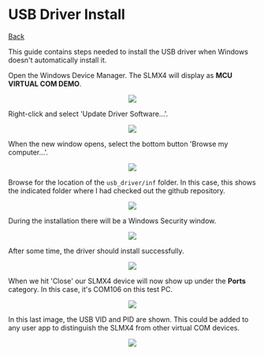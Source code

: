 # USB Driver Install

[Back](../)

This guide contains steps needed to install the USB driver when Windows doesn't
automatically install it.

Open the Windows Device Manager. The SLMX4 will display as **MCU VIRTUAL COM DEMO**.

<p align="center">
  <img src="../images/usb/usb_driver1.png" />
</p>

Right-click and select 'Update Driver Software...'.

<p align="center">
  <img src="../images/usb/usb_driver2.png" />
</p>

When the new window opens, select the bottom button 'Browse my computer...'.

<p align="center">
  <img src="../images/usb/usb_driver3.png" />
</p>

Browse for the location of the `usb_driver/inf` folder. In this case, this shows
the indicated folder where I had checked out the github repository.

<p align="center">
  <img src="../images/usb/usb_driver4.png" />
</p>

During the installation there will be a Windows Security window.

<p align="center">
  <img src="../images/usb/usb_driver5.png" />
</p>

After some time, the driver should install successfully.

<p align="center">
  <img src="../images/usb/usb_driver6.png" />
</p>

When we hit 'Close' our SLMX4 device will now show up under the **Ports** 
category. In this case, it's COM106 on this test PC.

<p align="center">
  <img src="../images/usb/usb_driver7.png" />
</p>

In this last image, the USB VID and PID are shown. This could be added to any
user app to distinguish the SLMX4 from other virtual COM devices.

<p align="center">
  <img src="../images/usb/usb_driver8.png" />
</p>
